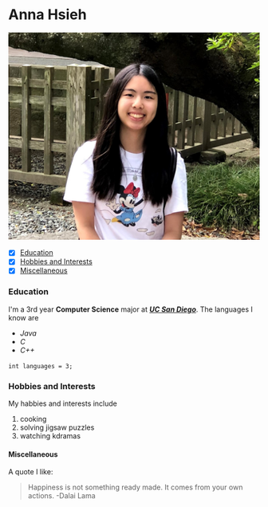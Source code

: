 # Anna Hsieh
![me](https://github.com/annahsieh/PagesProject/blob/443b031f4025b61a8bccf6f99a13474209efbf87/IMG_0735.jpg)
- [x] [Education](https://annahsieh.github.io/PagesProject/#education)
- [x] [Hobbies and Interests](https://annahsieh.github.io/PagesProject/#hobbies-and-interests)
- [x] [Miscellaneous](https://annahsieh.github.io/PagesProject/#miscellaneous)

### Education
I'm a 3rd year **Computer Science** major at [***UC San Diego***](https://ucsd.edu/). 
The languages I know are 
- *Java*
- *C*
- *C++*

```int languages = 3;```

### Hobbies and Interests
My habbies and interests include
1. cooking
2. solving jigsaw puzzles
3. watching kdramas

#### Miscellaneous
A quote I like:
> Happiness is not something ready made. It comes from your own actions. -Dalai Lama
